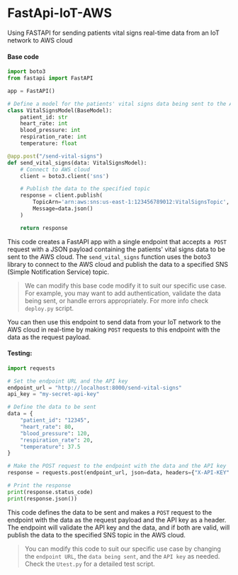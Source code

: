 # FastApi-IoT-AWS
Using FASTAPI for sending patients vital signs real-time data from an IoT network to AWS cloud


#### Base code
```python
import boto3
from fastapi import FastAPI

app = FastAPI()

# Define a model for the patients' vital signs data being sent to the AWS cloud
class VitalSignsModel(BaseModel):
    patient_id: str
    heart_rate: int
    blood_pressure: int
    respiration_rate: int
    temperature: float

@app.post("/send-vital-signs")
def send_vital_signs(data: VitalSignsModel):
    # Connect to AWS cloud
    client = boto3.client('sns')

    # Publish the data to the specified topic
    response = client.publish(
        TopicArn='arn:aws:sns:us-east-1:123456789012:VitalSignsTopic',
        Message=data.json()
    )

    return response

```

This code creates a FastAPI app with a single endpoint that accepts a` POST` request with a JSON payload containing the patients' vital signs data to be sent to the AWS cloud. The `send_vital_signs` function uses the boto3 library to connect to the AWS cloud and publish the data to a specified SNS (Simple Notification Service) topic.

>  We can modify this base code modify it to suit our specific use case. For example, you may want to add authentication, validate the data being sent, or handle errors appropriately. For more info check `deploy.py` script.

You can then use this endpoint to send data from your IoT network to the AWS cloud in real-time by making `POST` requests to this endpoint with the data as the request payload.

#### Testing: 

```python
import requests

# Set the endpoint URL and the API key
endpoint_url = "http://localhost:8000/send-vital-signs"
api_key = "my-secret-api-key"

# Define the data to be sent
data = {
    "patient_id": "12345",
    "heart_rate": 80,
    "blood_pressure": 120,
    "respiration_rate": 20,
    "temperature": 37.5
}

# Make the POST request to the endpoint with the data and the API key
response = requests.post(endpoint_url, json=data, headers={"X-API-KEY": api_key})

# Print the response
print(response.status_code)
print(response.json())

```

This code defines the data to be sent and makes a `POST` request to the endpoint with the data as the request payload and the API key as a header. The endpoint will validate the API key and the data, and if both are valid, will publish the data to the specified SNS topic in the AWS cloud.


> You can modify this code to suit our specific use case by changing the `endpoint URL`, the `data being sent`, and the `API key` as needed. Check the `Utest.py` for a detailed test script.
